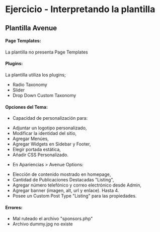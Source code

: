 # Ejercicio - Interpretando la plantilla

## Plantilla Avenue

#### Page Templates: 

La plantilla no presenta Page Templates
        
#### Plugins:

La plantilla utiliza los plugins;

 - Radio Taxonomy
 - Slider
 - Drop Down Custom Taxonomy

#### Opciones del Tema:
 
+ Capacidad de personalización para:

 * Adjuntar un logotipo personalizado,
 * Modificar la identidad del sitio,
 * Agregar Menúes,
 * Agregar Widgets en Sidebar y Footer,
 * Elegir portada estática,
 * Añadir CSS Personalizado.

+ En Apariencias > Avenue Options:

 * Elección de contenido mostrado en homepage,
 * Cantidad de Publicaciones Destacadas "Listing",
 * Agregar número telefónico y correo electrónico desde Admin,
 * Agregar banner (imagen, alt, url y enlace). Hasta 4.
 * Posee un Custom Post Type "Listing" para las propiedades.

#### Errores:

 - Mal ruteado el archivo "sponsors.php"
 - Archivo dummy.jpg no existe
